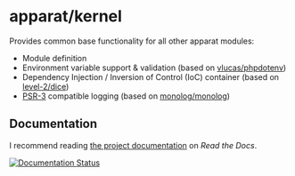 # apparat/kernel

Provides common base functionality for all other apparat modules:
* Module definition
* Environment variable support & validation (based on [vlucas/phpdotenv](https://github.com/vlucas/phpdotenv))
* Dependency Injection / Inversion of Control (IoC) container (based on [level-2/dice](https://github.com/level-2/dice))
* [PSR-3](https://github.com/php-fig/fig-standards/blob/master/accepted/PSR-3-logger-interface.md) compatible logging (based on [monolog/monolog](https://github.com/Seldaek/monolog))

## Documentation

I recommend reading [the project documentation](http://apparat-kernel.readthedocs.io/) on *Read the Docs*.

[![Documentation Status](https://readthedocs.org/projects/apparat-kernel/badge/?version=latest)](http://apparat-kernel.readthedocs.io/en/latest/?badge=latest)
